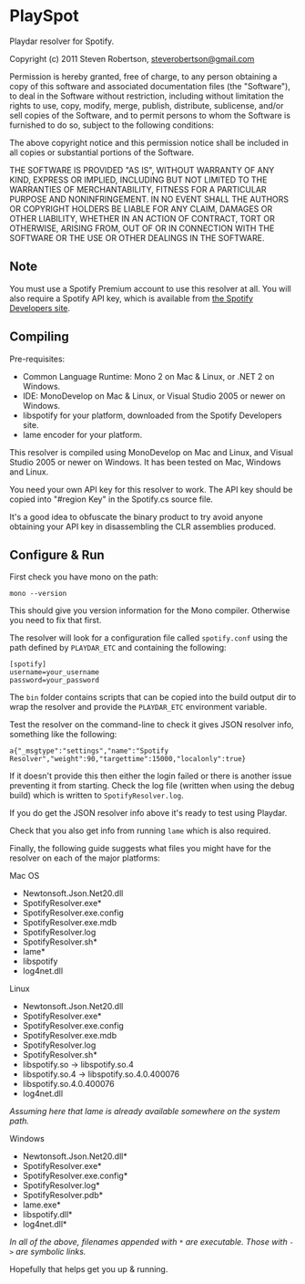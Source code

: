 PlaySpot
========

Playdar resolver for Spotify.

Copyright (c) 2011 Steven Robertson, steverobertson@gmail.com

Permission is hereby granted, free of charge, to any person
obtaining a copy of this software and associated documentation
files (the "Software"), to deal in the Software without
restriction, including without limitation the rights to use,
copy, modify, merge, publish, distribute, sublicense, and/or sell
copies of the Software, and to permit persons to whom the
Software is furnished to do so, subject to the following
conditions:

The above copyright notice and this permission notice shall be
included in all copies or substantial portions of the Software.

THE SOFTWARE IS PROVIDED "AS IS", WITHOUT WARRANTY OF ANY KIND,
EXPRESS OR IMPLIED, INCLUDING BUT NOT LIMITED TO THE WARRANTIES
OF MERCHANTABILITY, FITNESS FOR A PARTICULAR PURPOSE AND
NONINFRINGEMENT. IN NO EVENT SHALL THE AUTHORS OR COPYRIGHT
HOLDERS BE LIABLE FOR ANY CLAIM, DAMAGES OR OTHER LIABILITY,
WHETHER IN AN ACTION OF CONTRACT, TORT OR OTHERWISE, ARISING
FROM, OUT OF OR IN CONNECTION WITH THE SOFTWARE OR THE USE OR
OTHER DEALINGS IN THE SOFTWARE.


Note
----

You must use a Spotify Premium account to use this resolver at all.
You will also require a Spotify API key, which is available from
[the Spotify Developers site](http://developer.spotify.com/).


Compiling
---------

Pre-requisites:

  * Common Language Runtime: Mono 2 on Mac & Linux, or .NET 2 on Windows.
  * IDE: MonoDevelop on Mac & Linux, or Visual Studio 2005 or newer on Windows.
  * libspotify for your platform, downloaded from the Spotify Developers site.
  * lame encoder for your platform.

This resolver is compiled using MonoDevelop on Mac and Linux, and Visual Studio
2005 or newer on Windows. It has been tested on Mac, Windows and Linux.

You need your own API key for this resolver to work. The API key should be
copied into "#region Key" in the Spotify.cs source file.

It's a good idea to obfuscate the binary product to try avoid anyone obtaining
your API key in disassembling the CLR assemblies produced.


Configure & Run
---------------

First check you have mono on the path:

    mono --version

This should give you version information for the Mono compiler. Otherwise you
need to fix that first.

The resolver will look for a configuration file called `spotify.conf` using the
path defined by `PLAYDAR_ETC` and containing the following:

    [spotify]
    username=your_username
    password=your_password

The `bin` folder contains scripts that can be copied into the build output dir
to wrap the resolver and provide the `PLAYDAR_ETC` environment variable.

Test the resolver on the command-line to check it gives JSON resolver info, 
something like the following:

    a{"_msgtype":"settings","name":"Spotify Resolver","weight":90,"targettime":15000,"localonly":true}

If it doesn't provide this then either the login failed or there is another
issue preventing it from starting. Check the log file (written when using the
debug build) which is written to `SpotifyResolver.log`.

If you do get the JSON resolver info above it's ready to test using Playdar.

Check that you also get info from running `lame` which is also required.

Finally, the following guide suggests what files you might have for the
resolver on each of the major platforms:

Mac OS

  * Newtonsoft.Json.Net20.dll
  * SpotifyResolver.exe*
  * SpotifyResolver.exe.config
  * SpotifyResolver.exe.mdb
  * SpotifyResolver.log
  * SpotifyResolver.sh*
  * lame*
  * libspotify
  * log4net.dll

Linux

  * Newtonsoft.Json.Net20.dll
  * SpotifyResolver.exe*
  * SpotifyResolver.exe.config
  * SpotifyResolver.exe.mdb
  * SpotifyResolver.log
  * SpotifyResolver.sh*
  * libspotify.so -> libspotify.so.4
  * libspotify.so.4 -> libspotify.so.4.0.400076
  * libspotify.so.4.0.400076
  * log4net.dll

*Assuming here that lame is already available somewhere on the system path.*

Windows

  * Newtonsoft.Json.Net20.dll*
  * SpotifyResolver.exe*
  * SpotifyResolver.exe.config*
  * SpotifyResolver.log*
  * SpotifyResolver.pdb*
  * lame.exe*
  * libspotify.dll*
  * log4net.dll*

*In all of the above, filenames appended with `*` are executable.*
*Those with `->` are symbolic links.*

Hopefully that helps get you up & running.